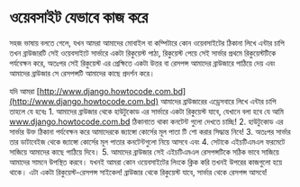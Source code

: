 # ওয়েবসাইট যেভাবে কাজ করে

সহজ ভাষায় বলতে গেলে, যখন আমরা আমাদের মোবাইল বা কম্পিটারে কোন ওয়েবসাইটের ঠিকানা লিখে এন্টার চাপি তখন ব্রাউজারটি সেই ওয়েবসাইটে সার্ভারে একটা রিকুয়েস্ট পাঠা, রিকুয়েস্ট পেয়ে সেই সার্ভার প্রথমে রিকুয়েস্টটিকে পর্যবেক্ষন করে, অতঃপর সেই রিকুয়েস্ট এর প্রেক্ষিতে একটা উত্তর বা রেসপন্স আমাদের ব্রাউজারে পাঠিয়ে দেয় এবং আমাদের ব্রাউজার সে রেসপন্সটি আমাদের কাছে প্রদর্শন করে।

যদি আমরা [http://www.django.howtocode.com.bd](http://www.django.howtocode.com.bd) আমাদের ব্রাউজারের এড্রেসবারে লিখে এন্টার চাপি তাহলে যে হবেঃ 1. আমাদের ব্রাউজার থেকে হাউটুকোড এর সার্ভারে একটা রিকুয়েস্ট যাবে, যেখানে বলা হবে যে আমি www.django.howtocode.com.bd ঠিকানাতে থাকা কনটেন্ট গুলো দেখতে চাচ্ছি! 2. হাউটুকোড এর সার্ভার উক্ত ঠিকানা পর্যবেক্ষন করে আমাদেরকে জ্যাঙ্গো কোর্সের মূল পাতা টি শো করার সিদ্ধান্ত নিবে! 3. অতঃপর সার্ভার তার ডাটাবেইজ থেকে জ্যাঙ্গো কোর্সের মূল পাতার কনটেন্টগুলো নিয়ে আসবে এবং 4. সেটাকে এইচটিএমএল ফরমেটে সাজিয়ে আমাদের কাছে পাঠিয়ে দিবে। 5. আমাদের ব্রাউজার সেই এইচটিএমএল রেসপন্সটিকে সঠিক ভাবে সাজিয়ে আমাদের সামনে উপস্থিত করবে। যখনই আমরা কোন ওয়েবসাইটের লিংকে ক্লিক করি তখনই উপরের কাজগুলো হয়ে থাকে। এটা একটা রিকুয়েস্ট-রেসপন্স সাইকেল! ব্রাউজার থেকে রিকুয়েস্ট যাবে, সার্ভার থেকে রেসপন্স আসবে!

